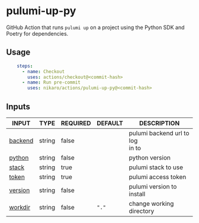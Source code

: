 # pulumi-up-py

GitHub Action that runs `pulumi up` on a project using the Python SDK and Poetry for dependencies.

## Usage

```yaml
    steps:
      - name: Checkout
        uses: actions/checkout@<commit-hash>
      - name: Run pre-commit
        uses: nikaro/actions/pulumi-up-py@<commit-hash>
```

## Inputs

<!-- AUTO-DOC-INPUT:START - Do not remove or modify this section -->

|                         INPUT                         |  TYPE  | REQUIRED | DEFAULT |             DESCRIPTION              |
|-------------------------------------------------------|--------|----------|---------|--------------------------------------|
| <a name="input_backend"></a>[backend](#input_backend) | string |  false   |         | pulumi backend url to log <br>in to  |
|  <a name="input_python"></a>[python](#input_python)   | string |  false   |         |            python version            |
|    <a name="input_stack"></a>[stack](#input_stack)    | string |   true   |         |         pulumi stack to use          |
|    <a name="input_token"></a>[token](#input_token)    | string |   true   |         |         pulumi access token          |
| <a name="input_version"></a>[version](#input_version) | string |  false   |         |      pulumi version to install       |
| <a name="input_workdir"></a>[workdir](#input_workdir) | string |  false   |  `"."`  |       change working directory       |

<!-- AUTO-DOC-INPUT:END -->
